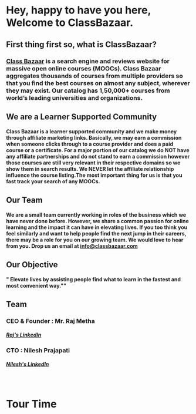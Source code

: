 # Hey, happy to have you here, Welcome to ClassBazaar.

## First thing first so, what is ClassBazaar?

### <a href = 'https://www.classbazaar.com'>Class Bazaar</a>  is a search engine and reviews website for massive open online courses (MOOCs). Class Bazaar aggregates thousands of courses from multiple providers so that you find the best courses on almost any subject, wherever they may exist. Our catalog has 1,50,000+ courses from world’s leading universities and organizations.

## We are a Learner Supported Community 

#### Class Bazaar is a learner supported community and we make money through affiliate marketing links. Basically, we may earn a commission when someone clicks through to a course provider and does a paid course or a certificate. For a major portion of our catalog we do NOT have any affiliate partnerships and do not stand to earn a commission however those courses are still very relevant in their respective domains so we show them in search results. We NEVER let the affiliate relationship influence the course listing.The most important thing for us is that you fast track your search of any MOOCs.

## Our Team
#### We are a small team currently working in roles of the business which we have never done before. However, we share a common passion for online learning and the impact it can have in elevating lives. If you too think you feel similarly and want to help people find the next jump in their careers, there may be a role for you on our growing team. We would love to hear from you. Drop us an email at info@classbazaar.com

## Our Objective
#### " Elevate lives by assisting people find what to learn in the fastest and most convenient way.""

## Team 

### CEO & Founder : Mr. Raj Metha 
##### <a href = 'https://www.linkedin.com/inzmehtarajb/'>Raj's LinkedIn</a> 

### CTO : Nilesh Prajapati
##### <a href = 'https://www.linkedin.com/in/nilesh0710/'> Nilesh's LinkedIn </a>

### <br>
# Tour Time


